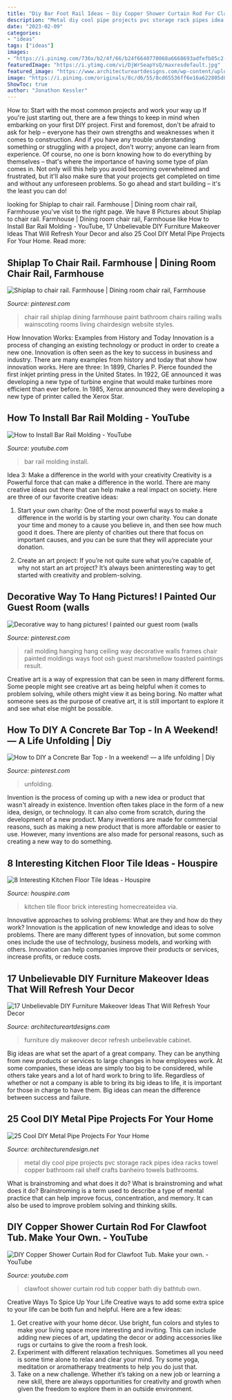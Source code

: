 ```yaml
---
title: "Diy Bar Foot Rail Ideas ~ Diy Copper Shower Curtain Rod For Clawfoot Tub. Make Your Own."
description: "Metal diy cool pipe projects pvc storage rack pipes idea racks towel copper bathroom rail shelf crafts banheiro towels bathrooms"
date: "2023-02-09"
categories:
- "ideas"
tags: ["ideas"]
images:
- "https://i.pinimg.com/736x/b2/4f/66/b24f6640770068a6668693adfefb85c2--picture-rail-molding-chair-rail-molding.jpg"
featuredImage: "https://i.ytimg.com/vi/DjWrSeapYsQ/maxresdefault.jpg"
featured_image: "https://www.architectureartdesigns.com/wp-content/uploads/2018/06/17-Unbelievable-DIY-Furniture-Makeover-Ideas-That-Will-Refresh-Your-Decor-15.jpg"
image: "https://i.pinimg.com/originals/8c/d6/55/8cd65536ff6e16a622805d8c6432bd6c.jpg"
ShowToc: true
author: "Jonathon Kessler"
---
```



How to: Start with the most common projects and work your way up
If you're just starting out, there are a few things to keep in mind when embarking on your first DIY project. First and foremost, don't be afraid to ask for help – everyone has their own strengths and weaknesses when it comes to construction. And if you have any trouble understanding something or struggling with a project, don't worry; anyone can learn from experience.
Of course, no one is born knowing how to do everything by themselves – that's where the importance of having some type of plan comes in. Not only will this help you avoid becoming overwhelmed and frustrated, but it'll also make sure that your projects get completed on time and without any unforeseen problems. So go ahead and start building – it's the least you can do!

	

		
looking for Shiplap to chair rail. Farmhouse | Dining room chair rail, Farmhouse you've visit to the right page. We have 8 Pictures about Shiplap to chair rail. Farmhouse | Dining room chair rail, Farmhouse like How to Install Bar Rail Molding - YouTube, 17 Unbelievable DIY Furniture Makeover Ideas That Will Refresh Your Decor and also 25 Cool DIY Metal Pipe Projects For Your Home. Read more:
		
    
## Shiplap To Chair Rail. Farmhouse | Dining Room Chair Rail, Farmhouse

<img loading=lazy src="https://i.pinimg.com/originals/8c/d6/55/8cd65536ff6e16a622805d8c6432bd6c.jpg" onerror="this.onerror=null;this.src='https://tse3.mm.bing.net/th?id=OIP.fynlDDUGU-Ajf1_a69Zj6gHaNK&amp;pid=15.1';" alt="Shiplap to chair rail. Farmhouse | Dining room chair rail, Farmhouse">

_Source: pinterest.com_

>chair rail shiplap dining farmhouse paint bathroom chairs railing walls wainscoting rooms living chairdesign website styles. 

	

How Innovation Works: Examples from History and Today
Innovation is a process of changing an existing technology or product in order to create a new one. Innovation is often seen as the key to success in business and industry. There are many examples from history and today that show how innovation works. Here are three: 
In 1899, Charles P. Pierce founded the first inkjet printing press in the United States.
In 1922, GE announced it was developing a new type of turbine engine that would make turbines more efficient than ever before. 
In 1985, Xerox announced they were developing a new type of printer called the Xerox Star.

    
## How To Install Bar Rail Molding - YouTube

<img loading=lazy src="https://i.ytimg.com/vi/DjWrSeapYsQ/maxresdefault.jpg" onerror="this.onerror=null;this.src='https://tse3.mm.bing.net/th?id=OIP.oezErHiGau7r6AGHJ6T2mwHaEK&amp;pid=15.1';" alt="How to Install Bar Rail Molding - YouTube">

_Source: youtube.com_

>bar rail molding install. 

	

Idea 3: Make a difference in the world with your creativity
Creativity is a Powerful force that can make a difference in the world. There are many creative ideas out there that can help make a real impact on society. Here are three of our favorite creative ideas:
1. Start your own charity: One of the most powerful ways to make a difference in the world is by starting your own charity. You can donate your time and money to a cause you believe in, and then see how much good it does. There are plenty of charities out there that focus on important causes, and you can be sure that they will appreciate your donation.

2. Create an art project: If you’re not quite sure what you’re capable of, why not start an art project? It’s always been aninteresting way to get started with creativity and problem-solving.

    
## Decorative Way To Hang Pictures! I Painted Our Guest Room (walls

<img loading=lazy src="https://i.pinimg.com/736x/b2/4f/66/b24f6640770068a6668693adfefb85c2--picture-rail-molding-chair-rail-molding.jpg" onerror="this.onerror=null;this.src='https://tse1.mm.bing.net/th?id=OIP.7J5RTB_yy1uIbuJQFoZiEgHaJ3&amp;pid=15.1';" alt="Decorative way to hang pictures! I painted our guest room (walls">

_Source: pinterest.com_

>rail molding hanging hang ceiling way decorative walls frames chair painted moldings ways foot osh guest marshmellow toasted paintings result. 

	

Creative art is a way of expression that can be seen in many different forms. Some people might see creative art as being helpful when it comes to problem solving, while others might view it as being boring. No matter what someone sees as the purpose of creative art, it is still important to explore it and see what else might be possible.

    
## How To DIY A Concrete Bar Top - In A Weekend! — A Life Unfolding | Diy

<img loading=lazy src="https://i.pinimg.com/736x/ac/d2/96/acd2961a2854a09abb1578c6e63900dc.jpg" onerror="this.onerror=null;this.src='https://tse4.mm.bing.net/th?id=OIP.DXw70uu9yKiQ4r5ZTb0roAHaJ-&amp;pid=15.1';" alt="How to DIY a Concrete Bar Top - In a weekend! — a life unfolding | Diy">

_Source: pinterest.com_

>unfolding. 

	

Invention is the process of coming up with a new idea or product that wasn't already in existence. Invention often takes place in the form of a new idea, design, or technology. It can also come from scratch, during the development of a new product. Many inventions are made for commercial reasons, such as making a new product that is more affordable or easier to use. However, many inventions are also made for personal reasons, such as creating a new way to do something.

    
## 8 Interesting Kitchen Floor Tile Ideas - Houspire

<img loading=lazy src="https://houspire.com/wp-content/uploads/2018/02/kitchen-floor-tile-ideas-2-513x1024.jpg" onerror="this.onerror=null;this.src='https://tse3.mm.bing.net/th?id=OIP.tgREypH4-OxJIU_tMC-w1gHaOy&amp;pid=15.1';" alt="8 Interesting Kitchen Floor Tile Ideas - Houspire">

_Source: houspire.com_

>kitchen tile floor brick interesting homecreateidea via. 

	

Innovative approaches to solving problems: What are they and how do they work?
Innovation is the application of new knowledge and ideas to solve problems. There are many different types of innovation, but some common ones include the use of technology, business models, and working with others. Innovation can help companies improve their products or services, increase profits, or reduce costs.

    
## 17 Unbelievable DIY Furniture Makeover Ideas That Will Refresh Your Decor

<img loading=lazy src="https://www.architectureartdesigns.com/wp-content/uploads/2018/06/17-Unbelievable-DIY-Furniture-Makeover-Ideas-That-Will-Refresh-Your-Decor-15.jpg" onerror="this.onerror=null;this.src='https://tse1.mm.bing.net/th?id=OIP.OfzOeWC70uqE-9EPLCGB_gHaQs&amp;pid=15.1';" alt="17 Unbelievable DIY Furniture Makeover Ideas That Will Refresh Your Decor">

_Source: architectureartdesigns.com_

>furniture diy makeover decor refresh unbelievable cabinet. 

	

Big ideas are what set the apart of a great company. They can be anything from new products or services to large changes in how employees work. At some companies, these ideas are simply too big to be considered, while others take years and a lot of hard work to bring to life. Regardless of whether or not a company is able to bring its big ideas to life, it is important for those in charge to have them. Big ideas can mean the difference between success and failure.

    
## 25 Cool DIY Metal Pipe Projects For Your Home

<img loading=lazy src="http://cdn.architecturendesign.net/wp-content/uploads/2016/01/AD-Cool-DIY-Metal-Projects-For-Your-Home-11.jpg" onerror="this.onerror=null;this.src='https://tse1.mm.bing.net/th?id=OIP.kcuFsrloQ9ycaOCnldEwtQHaLH&amp;pid=15.1';" alt="25 Cool DIY Metal Pipe Projects For Your Home">

_Source: architecturendesign.net_

>metal diy cool pipe projects pvc storage rack pipes idea racks towel copper bathroom rail shelf crafts banheiro towels bathrooms. 

	

What is brainstroming and what does it do?
What is brainstroming and what does it do? Brainstroming is a term used to describe a type of mental practice that can help improve focus, concentration, and memory. It can also be used to improve problem solving and thinking skills.

    
## DIY Copper Shower Curtain Rod For Clawfoot Tub. Make Your Own. - YouTube

<img loading=lazy src="http://i.ytimg.com/vi/Qh1l-BdFgs0/maxresdefault.jpg" onerror="this.onerror=null;this.src='https://tse1.mm.bing.net/th?id=OIP.wGr3iyQYIow0_8dw6apmRgHaEK&amp;pid=15.1';" alt="DIY Copper Shower Curtain Rod for Clawfoot Tub. Make your own. - YouTube">

_Source: youtube.com_

>clawfoot shower curtain rod tub copper bath diy bathtub own. 

	

Creative Ways To Spice Up Your Life
Creative ways to add some extra spice to your life can be both fun and helpful. Here are a few ideas: 
1. Get creative with your home décor. Use bright, fun colors and styles to make your living space more interesting and inviting. This can include adding new pieces of art, updating the decor or adding accessories like rugs or curtains to give the room a fresh look. 
2. Experiment with different relaxation techniques. Sometimes all you need is some time alone to relax and clear your mind. Try some yoga, meditation or aromatherapy treatments to help you do just that. 
3. Take on a new challenge. Whether it’s taking on a new job or learning a new skill, there are always opportunities for creativity and growth when given the freedom to explore them in an outside environment. 

